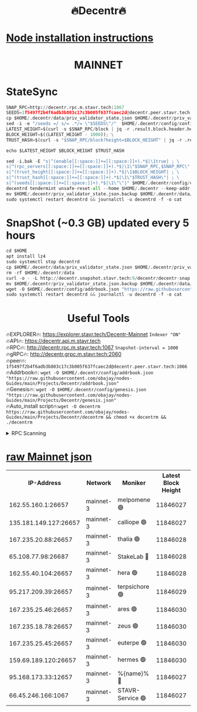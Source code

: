 <h1 align="center"> 🔥Decentr🔥</h1>

[Node installation instructions](https://github.com/obajay/nodes-Guides/tree/main/Projects/Decentr)
=
<h1 align="center"> MAINNET</h1>

# StateSync
```python
SNAP_RPC=http://decentr.rpc.m.stavr.tech:1067
SEEDS=1f5497f2b4f6adb3b803c17c3b005f637fcaec2d@decentr.peer.stavr.tech:1066
cp $HOME/.decentr/data/priv_validator_state.json $HOME/.decentr/priv_validator_state.json.backup
sed -i -e "/seeds =/ s/= .*/= \"$SEEDS\"/"  $HOME/.decentr/config/config.toml
LATEST_HEIGHT=$(curl -s $SNAP_RPC/block | jq -r .result.block.header.height); \
BLOCK_HEIGHT=$((LATEST_HEIGHT - 1000)); \
TRUST_HASH=$(curl -s "$SNAP_RPC/block?height=$BLOCK_HEIGHT" | jq -r .result.block_id.hash)

echo $LATEST_HEIGHT $BLOCK_HEIGHT $TRUST_HASH

sed -i.bak -E "s|^(enable[[:space:]]+=[[:space:]]+).*$|\1true| ; \
s|^(rpc_servers[[:space:]]+=[[:space:]]+).*$|\1\"$SNAP_RPC,$SNAP_RPC\"| ; \
s|^(trust_height[[:space:]]+=[[:space:]]+).*$|\1$BLOCK_HEIGHT| ; \
s|^(trust_hash[[:space:]]+=[[:space:]]+).*$|\1\"$TRUST_HASH\"| ; \
s|^(seeds[[:space:]]+=[[:space:]]+).*$|\1\"\"|" $HOME/.decentr/config/config.toml
decentrd tendermint unsafe-reset-all --home $HOME/.decentr --keep-addr-book
mv $HOME/.decentr/priv_validator_state.json.backup $HOME/.decentr/data/priv_validator_state.json
sudo systemctl restart decentrd && journalctl -u decentrd -f -o cat
```
# SnapShot (~0.3 GB) updated every 5 hours
```python
cd $HOME
apt install lz4
sudo systemctl stop decentrd
cp $HOME/.decentr/data/priv_validator_state.json $HOME/.decentr/priv_validator_state.json.backup
rm -rf $HOME/.decentr/data
curl -o - -L http://decentr.snapshot.stavr.tech:9/decentr/decentr-snap.tar.lz4 | lz4 -c -d - | tar -x -C $HOME/.decentr --strip-components 2
mv $HOME/.decentr/priv_validator_state.json.backup $HOME/.decentr/data/priv_validator_state.json
wget -O $HOME/.decentr/config/addrbook.json "https://raw.githubusercontent.com/obajay/nodes-Guides/main/Projects/Decentr/addrbook.json"
sudo systemctl restart decentrd && journalctl -u decentrd -f -o cat
```

 <h1 align="center"> Useful Tools</h1>

🔥EXPLORER🔥:     https://explorer.stavr.tech/Decentr-Mainnet        `Indexer "ON"` \
🔥API🔥:          https://decentr.api.m.stavr.tech \
🔥RPC🔥:          http://decentr.rpc.m.stavr.tech:1067              `Snapshot-interval = 1000` \
🔥gRPC🔥:         http://decentr.grpc.m.stavr.tech:2060 \
🔥peer🔥:         `1f5497f2b4f6adb3b803c17c3b005f637fcaec2d@decentr.peer.stavr.tech:1066` \
🔥Addrbook🔥:  `wget -O $HOME/.decentr/config/addrbook.json "https://raw.githubusercontent.com/obajay/nodes-Guides/main/Projects/Decentr/addrbook.json"` \
🔥Genesis🔥:  `wget -O $HOME/.decentr/config/genesis.json "https://raw.githubusercontent.com/obajay/nodes-Guides/main/Projects/Decentr/genesis.json"` \
🔥Auto_install script🔥:`wget -O decentrm https://raw.githubusercontent.com/obajay/nodes-Guides/main/Projects/Decentr/decentrm && chmod +x decentrm && ./decentrm`

<details>
<summary>RPC Scanning</summary>

<h2 align="center"> We scan nodes in real time every 4 hours. And we provide the final result of RPC endpoints.
We cannot influence the operation of these nodes in any way. </h2>


```python
If Voting Power is higher than 0 --> then the Node is a validator of the network and may be subject to attack and be a potential threat to the chain.
```
```python
We marked such validators with a red symbol
```

</details>

[raw Mainnet json](https://rpc-check.decentrm.stavr.tech/decentrm/rpc-decentrm-result.json)
=



<table><tr><th>IP-Address</th><th>Network</th><th>Moniker</th><th>Latest Block Height</th><th>Earliest Block Height</th><th>Catching Up</th><th>Tx Index</th><th>Voting Power</th><th>Scan Time</th></tr><tr><td>162.55.160.1:26657</td><td>mainnet-3</td><td>melpomene 🟢</td><td>11846027</td><td>1688950</td><td>False</td><td>on</td><td>0</td><td>2023-12-06T16:40:22.508238498UTC</td></tr><tr><td>135.181.149.127:26657</td><td>mainnet-3</td><td>calliope 🟢</td><td>11846027</td><td>1688950</td><td>False</td><td>on</td><td>0</td><td>2023-12-06T16:40:22.932154977UTC</td></tr><tr><td>167.235.20.88:26657</td><td>mainnet-3</td><td>thalia 🟢</td><td>11846028</td><td>1688950</td><td>False</td><td>on</td><td>0</td><td>2023-12-06T16:40:28.831311823UTC</td></tr><tr><td>65.108.77.98:26687</td><td>mainnet-3</td><td>StakeLab 🔴</td><td>11846028</td><td>1688950</td><td>False</td><td>on</td><td>5263537</td><td>2023-12-06T16:40:29.164452746UTC</td></tr><tr><td>162.55.40.104:26657</td><td>mainnet-3</td><td>hera 🟢</td><td>11846028</td><td>1688950</td><td>False</td><td>on</td><td>0</td><td>2023-12-06T16:40:31.891148755UTC</td></tr><tr><td>95.217.209.39:26657</td><td>mainnet-3</td><td>terpsichore 🟢</td><td>11846029</td><td>1688950</td><td>False</td><td>on</td><td>0</td><td>2023-12-06T16:40:34.350317903UTC</td></tr><tr><td>167.235.25.46:26657</td><td>mainnet-3</td><td>ares 🟢</td><td>11846030</td><td>1688950</td><td>False</td><td>on</td><td>0</td><td>2023-12-06T16:40:38.787480676UTC</td></tr><tr><td>167.235.18.78:26657</td><td>mainnet-3</td><td>zeus 🟢</td><td>11846030</td><td>1688950</td><td>False</td><td>on</td><td>0</td><td>2023-12-06T16:40:39.079360716UTC</td></tr><tr><td>167.235.25.45:26657</td><td>mainnet-3</td><td>euterpe 🟢</td><td>11846030</td><td>1688950</td><td>False</td><td>on</td><td>0</td><td>2023-12-06T16:40:41.371008691UTC</td></tr><tr><td>159.69.189.120:26657</td><td>mainnet-3</td><td>hermes 🟢</td><td>11846030</td><td>1688950</td><td>False</td><td>on</td><td>0</td><td>2023-12-06T16:40:41.627643786UTC</td></tr><tr><td>95.168.173.33:12657</td><td>mainnet-3</td><td>%{name}% 🔴</td><td>11846027</td><td>8964001</td><td>False</td><td>on</td><td>4130846</td><td>2023-12-06T16:40:24.193771303UTC</td></tr><tr><td>66.45.246.166:1067</td><td>mainnet-3</td><td>STAVR-Service 🟢</td><td>11846027</td><td>11844001</td><td>False</td><td>on</td><td>0</td><td>2023-12-06T16:40:23.541470049UTC</td></tr></table>